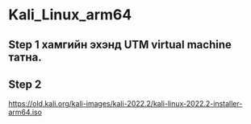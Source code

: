 # Kali_Linux_arm64

## Step 1 хамгийн эхэнд UTM virtual machine татна.
 <!-- img of 1 utm -->

## Step 2 


https://old.kali.org/kali-images/kali-2022.2/kali-linux-2022.2-installer-arm64.iso